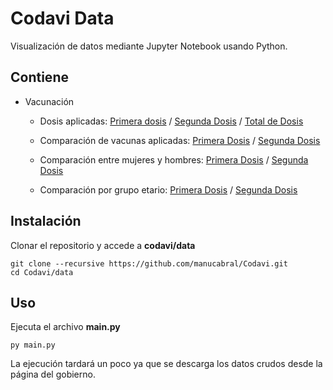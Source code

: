 # Codavi Data
Visualización de datos mediante Jupyter Notebook usando Python.

## Contiene
- Vacunación
  - Dosis aplicadas: [Primera dosis](https://nbviewer.jupyter.org/github/manucabral/Codavi/blob/main/data/Primera_Dosis/DOSIS1-TotalVacunasAplicadas.ipynb) / [Segunda Dosis](https://nbviewer.jupyter.org/github/manucabral/Codavi/blob/main/data/Segunda_Dosis/DOSIS2-TotalVacunasAplicadas.ipynb) / [Total de Dosis](https://nbviewer.jupyter.org/github/manucabral/Codavi/blob/main/data/TotalDosisAplicadas.ipynb)
   - Comparación de vacunas aplicadas: [Primera Dosis](https://nbviewer.jupyter.org/github/manucabral/Codavi/blob/main/data/Primera_Dosis/DOSIS1-ComparativaVacunasAplicadas.ipynb) / [Segunda Dosis](https://nbviewer.jupyter.org/github/manucabral/Codavi/blob/main/data/Segunda_Dosis/DOSIS2-ComparativaVacunasAplicadas.ipynb)

  - Comparación entre mujeres y hombres: [Primera Dosis](https://nbviewer.jupyter.org/github/manucabral/Codavi/blob/main/data/Primera_Dosis/DOSIS1-ComparativaGenero.ipynb) / [Segunda Dosis](https://nbviewer.jupyter.org/github/manucabral/Codavi/blob/main/data/Segunda_Dosis/DOSIS2-ComparativaGenero.ipynb)
  
  - Comparación por grupo etario: [Primera Dosis](https://nbviewer.jupyter.org/github/manucabral/Codavi/blob/main/data/Primera_Dosis/DOSIS1-ComparativaGrupoEtario.ipynb) / [Segunda Dosis](https://nbviewer.jupyter.org/github/manucabral/Codavi/blob/main/data/Segunda_Dosis/DOSIS2-ComparativaGrupoEtario.ipynb)
  
## Instalación
Clonar el repositorio y accede a **codavi/data**
```
git clone --recursive https://github.com/manucabral/Codavi.git
cd Codavi/data
```

## Uso
Ejecuta el archivo **main.py**
```
py main.py
```
La ejecución tardará un poco ya que se descarga los datos crudos desde la página del gobierno.
